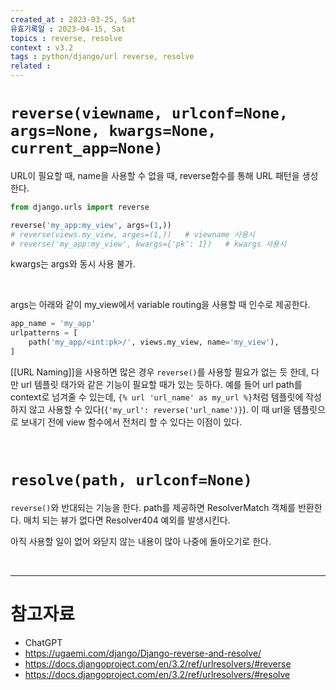 ```yaml
---
created_at : 2023-03-25, Sat
유효기록일 : 2023-04-15, Sat
topics : reverse, resolve
context : v3.2
tags : python/django/url reverse, resolve
related : 
---
```

# `reverse(viewname, urlconf=None, args=None, kwargs=None, current_app=None)`

URL이 필요할 때, name을 사용할 수 없을 때, reverse함수를 통해 URL 패턴을 생성한다.
```python
from django.urls import reverse

reverse('my_app:my_view', args=(1,))
# reverse(views.my_view, arges=(1,))   # viewname 사용시
# reverse('my_app:my_view', kwargs={'pk': 1})   # kwargs 사용시
```
kwargs는 args와 동시 사용 불가.  

<br>

args는 아래와 같이 my_view에서 variable routing을 사용할 때 인수로 제공한다.
```python
app_name = 'my_app'
urlpatterns = [
	path('my_app/<int:pk>/', views.my_view, name='my_view'),
]
```

[[URL Naming]]을 사용하면 많은 경우 `reverse()`를 사용할 필요가 없는 듯 한데, 다만 url 템플릿 태가와 같은 기능이 필요할 때가 있는 듯하다. 예를 들어 url path를 context로 넘겨줄 수 있는데, `{% url 'url_name' as my_url %}`처럼 템플릿에 작성하지 않고 사용할 수 있다(`{'my_url': reverse('url_name')}`). 이 때 url을 템플릿으로 보내기 전에 view 함수에서 전처리 할 수 있다는 이점이 있다.

<br>

# `resolve(path, urlconf=None)`
`reverse()`와 반대되는 기능을 한다. path를 제공하면 ResolverMatch 객체를 반환한다. 매치 되는 뷰가 없다면 Resolver404 예외를 발생시킨다.

아직 사용할 일이 없어 와닫지 않는 내용이 많아 나중에 돌아오기로 한다.

<br>

---
# 참고자료
- ChatGPT
- https://ugaemi.com/django/Django-reverse-and-resolve/
- https://docs.djangoproject.com/en/3.2/ref/urlresolvers/#reverse
- https://docs.djangoproject.com/en/3.2/ref/urlresolvers/#resolve

[^1]: